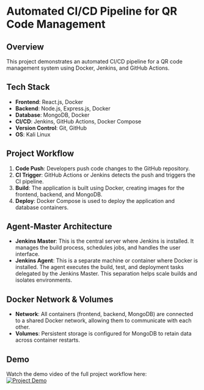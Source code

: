 # Automated CI/CD Pipeline for QR Code Management

## Overview

This project demonstrates an automated CI/CD pipeline for a QR code management system using Docker, Jenkins, and GitHub Actions.

## Tech Stack

- **Frontend**: React.js, Docker
- **Backend**: Node.js, Express.js, Docker
- **Database**: MongoDB, Docker
- **CI/CD**: Jenkins, GitHub Actions, Docker Compose
- **Version Control**: Git, GitHub
- **OS**: Kali Linux

## Project Workflow

1. **Code Push**: Developers push code changes to the GitHub repository.
2. **CI Trigger**: GitHub Actions or Jenkins detects the push and triggers the CI pipeline.
3. **Build**: The application is built using Docker, creating images for the frontend, backend, and MongoDB.
4. **Deploy**: Docker Compose is used to deploy the application and database containers.

## Agent-Master Architecture

- **Jenkins Master**: This is the central server where Jenkins is installed. It manages the build process, schedules jobs, and handles the user interface.
- **Jenkins Agent**: This is a separate machine or container where Docker is installed. The agent executes the build, test, and deployment tasks delegated by the Jenkins Master. This separation helps scale builds and isolates environments.

## Docker Network & Volumes

- **Network**: All containers (frontend, backend, MongoDB) are connected to a shared Docker network, allowing them to communicate with each other.
- **Volumes**: Persistent storage is configured for MongoDB to retain data across container restarts.

## Demo

Watch the demo video of the full project workflow here:  
[![Project Demo](https://img.youtube.com/vi/EFL3ABgS6ew/0.jpg)](https://youtu.be/EFL3ABgS6ew)
